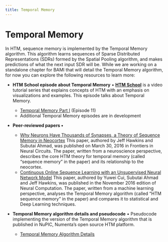 ```yaml
---
title: Temporal Memory
---
```

Temporal Memory
===============

In HTM, sequence memory is implemented by the Temporal Memory algorithm.
This algorithm learns sequences of Sparse Distributed Representations
(SDRs) formed by the Spatial Pooling algorithm, and makes predictions of
what the next input SDR will be. While we are working on a standalone
chapter for BAMI that will detail the Temporal Memory algorithm, for now
you can explore the following resources to learn more:


-   **HTM School episode about Temporal Memory** • **[HTM School](http://numenta.org/htm-school/)**
    is a video tutorial series that explains concepts of HTM with an emphasis on
    visualizations and examples. This episode talks about Temporal Memory.
    -   [Temporal Memory Part I](https://www.youtube.com/watch?v=UBzemKcUoOk) (Episode 11)
    -   Additional Temporal Memory episodes are in development


-   **Peer-reviewed papers •**
    -	 [Why Neurons Have Thousands of Synapses, a Theory of Sequence Memory in Neocortex](http://numenta.com/papers/why-neurons-have-thousands-of-synapses-theory-of-sequence-memory-in-neocortex/) This paper, authored by Jeff Hawkins and Subutai Ahmad, was published on March 30, 2016 in Frontiers in Neural Circuits. The paper, written from a neuroscience perspective, describes the core HTM theory for temporal memory (called “sequence memory” in the paper) and its relationship to the neocortex.
    -  [Continuous Online Sequence Learning with an Unsupervised Neural Network Model](http://www.mitpressjournals.org/doi/abs/10.1162/NECO_a_00893#.WMBBGBLytE6) This paper, authored by Yuwei Cui, Subutai Ahmad and Jeff Hawkins, was published in the November 2016 edition of Neural Computation. The paper, written from a machine learning perspective, analyses the Temporal Memory algorithm (called “HTM sequence memory” in the paper) and compares it to statistical and Deep Learning techniques.


-   **Temporal Memory algorithm details and pseudocode** • Pseudocode implementing
    the version of the Temporal Memory algorithm that is published in NuPIC,
    Numenta’s open source HTM platform.
    -   [Temporal Memory Algorithm Details](/assets/pdf/temporal-memory-algorithm/Temporal-Memory-Algorithm-Details.pdf)

